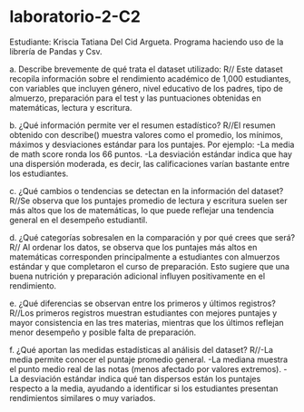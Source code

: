# laboratorio-2-C2
Estudiante: Kriscia Tatiana Del Cid Argueta.
Programa haciendo uso de la librería de Pandas y Csv.

a. Describe brevemente de qué trata el dataset utilizado:
    R// Este dataset recopila información sobre el rendimiento académico de 1,000 estudiantes,
    con variables que incluyen género, nivel educativo de los padres, tipo de almuerzo, preparación
    para el test y las puntuaciones obtenidas en matemáticas, lectura y escritura.
    
b. ¿Qué información permite ver el resumen estadístico?
    R//El resumen obtenido con describe() muestra valores como el promedio,
    los mínimos, máximos y desviaciones estándar para los puntajes.
    Por ejemplo: 
                  -La media de math score ronda los 66 puntos.
                  -La desviación estándar indica que hay una dispersión moderada, es decir, 
                  las calificaciones varían bastante entre los estudiantes.
                  
c. ¿Qué cambios o tendencias se detectan en la información del dataset?
    R//Se observa que los puntajes promedio de lectura y escritura suelen ser más altos que los 
    de matemáticas, lo que puede reflejar una tendencia general en el desempeño estudiantil.
    
d. ¿Qué categorías sobresalen en la comparación y por qué crees que será?
    R// Al ordenar los datos, se observa que los puntajes más altos en matemáticas corresponden 
    principalmente a estudiantes con almuerzos estándar y que completaron el curso de preparación.
    Esto sugiere que una buena nutrición y preparación adicional influyen positivamente en el rendimiento.
    
e. ¿Qué diferencias se observan entre los primeros y últimos registros?
    R//Los primeros registros muestran estudiantes con mejores puntajes y mayor consistencia en las tres 
    materias, mientras que los últimos reflejan menor desempeño y posible falta de preparación.
    
f. ¿Qué aportan las medidas estadísticas al análisis del dataset?
    R//-La media permite conocer el puntaje promedio general.
       -La mediana muestra el punto medio real de las notas (menos afectado por valores extremos).
       -La desviación estándar indica qué tan dispersos están los puntajes respecto a la media, 
       ayudando a identificar si los estudiantes presentan rendimientos similares o muy variados.
